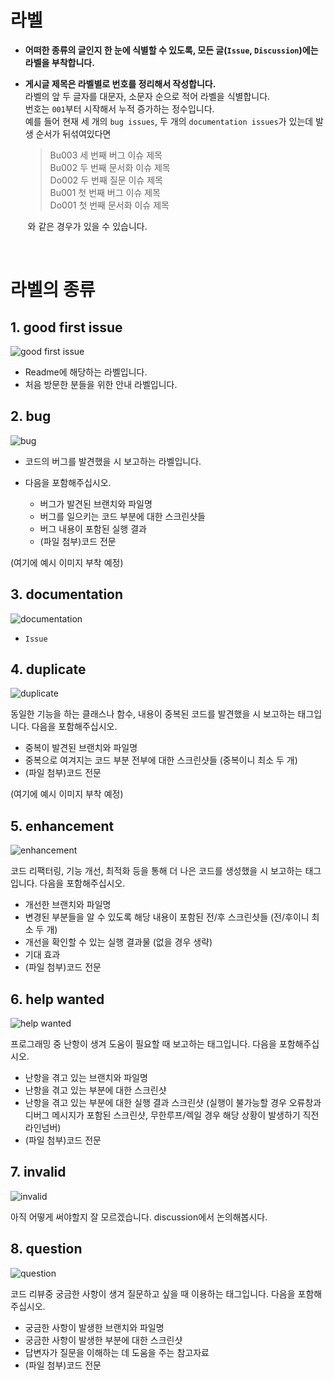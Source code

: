 # 라벨 
* **어떠한 종류의 글인지 한 눈에 식별할 수 있도록, 모든 글(`Issue`, `Discussion`)에는 라벨을 부착합니다.**
* **게시글 제목은 라벨별로 번호를 정리해서 작성합니다.**   
라벨의 앞 두 글자를 대문자, 소문자 순으로 적어 라벨을 식별합니다.   
번호는 `001`부터 시작해서 누적 증가하는 정수입니다.   
예를 들어 현재 세 개의 `bug issues`, 두 개의 `documentation issues`가 있는데 발생 순서가 뒤섞여있다면

   >Bu003 세 번째 버그 이슈 제목   
   >Bu002 두 번째 문서화 이슈 제목   
   >Do002 두 번째 질문 이슈 제목   
   >Bu001 첫 번째 버그 이슈 제목   
   >Do001 첫 번째 문서화 이슈 제목   

&nbsp;&nbsp;&nbsp;&nbsp;&nbsp;&nbsp;&nbsp;와 같은 경우가 있을 수 있습니다.   

</br>

# 라벨의 종류

## 1. good first issue
![good first issue](https://user-images.githubusercontent.com/73771162/190851817-2e23caa6-edec-487c-ba77-4c364e14681b.png)
- Readme에 해당하는 라벨입니다.
- 처음 방문한 분들을 위한 안내 라벨입니다.


## 2. bug
![bug](https://user-images.githubusercontent.com/73771162/190851920-dc231a87-a216-4120-87d4-18c21c8ea1a9.png)

- 코드의 버그를 발견했을 시 보고하는 라벨입니다.
- 다음을 포함해주십시오.

  - 버그가 발견된 브랜치와 파일명
  - 버그를 일으키는 코드 부분에 대한 스크린샷들
  - 버그 내용이 포함된 실행 결과
  - (파일 첨부)코드 전문



(여기에 예시 이미지 부착 예정)


## 3. documentation
![documentation](https://user-images.githubusercontent.com/73771162/190851926-b7b5874a-b0c2-4d98-b9fd-2244990f59b5.png)

- `Issue`


## 4. duplicate
![duplicate](https://user-images.githubusercontent.com/73771162/190851930-6360e706-cc0f-4ed2-be82-efa8831e526b.png)

동일한 기능을 하는 클래스나 함수, 내용이 중복된 코드를 발견했을 시 보고하는 태그입니다.
다음을 포함해주십시오.

- 중복이 발견된 브랜치와 파일명
- 중복으로 여겨지는 코드 부분 전부에 대한 스크린샷들 (중복이니 최소 두 개)
- (파일 첨부)코드 전문

(여기에 예시 이미지 부착 예정)


## 5. enhancement
![enhancement](https://user-images.githubusercontent.com/73771162/190851933-a82e9cc9-1cde-42bf-b82a-878fb2a5251d.png)

코드 리팩터링, 기능 개선, 최적화 등을 통해 더 나은 코드를 생성했을 시 보고하는 태그입니다.
다음을 포함해주십시오.

- 개선한 브랜치와 파일명
- 변경된 부분들을 알 수 있도록 해당 내용이 포함된 전/후 스크린샷들 (전/후이니 최소 두 개)
- 개선을 확인할 수 있는 실행 결과물 (없을 경우 생략)
- 기대 효과
- (파일 첨부)코드 전문


## 6. help wanted
![help wanted](https://user-images.githubusercontent.com/73771162/190851936-3ca33d1e-e6d7-4d91-9214-09d01a65d543.png)

프로그래밍 중 난항이 생겨 도움이 필요할 때 보고하는 태그입니다.
다음을 포함해주십시오.

- 난항을 겪고 있는 브랜치와 파일명
- 난항을 겪고 있는 부분에 대한 스크린샷
- 난항을 겪고 있는 부분에 대한 실행 결과 스크린샷 (실행이 불가능할 경우 오류창과 디버그 메시지가 포함된 스크린샷, 무한루프/렉일 경우 해당 상황이 발생하기 직전 라인넘버)
- (파일 첨부)코드 전문


## 7. invalid
![invalid](https://user-images.githubusercontent.com/73771162/190851938-8e308bc0-8fbf-497d-8d3d-bdac26d09c7d.png)

아직 어떻게 써야할지 잘 모르겠습니다.
discussion에서 논의해봅시다.


## 8. question
![question](https://user-images.githubusercontent.com/73771162/190851942-4ab44d4d-0f5e-4057-8516-a5482cc1a5dd.png)

코드 리뷰중 궁금한 사항이 생겨 질문하고 싶을 때 이용하는 태그입니다.
다음을 포함해주십시오.

- 궁금한 사항이 발생한 브랜치와 파일명
- 궁금한 사항이 발생한 부분에 대한 스크린샷
- 답변자가 질문을 이해하는 데 도움을 주는 참고자료
- (파일 첨부)코드 전문
